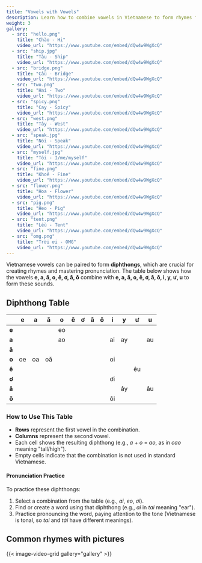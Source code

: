 ```yaml
---
title: "Vowels with Vowels"
description: Learn how to combine vowels in Vietnamese to form rhymes for better pronunciation and understanding.
weight: 3
gallery:
  - src: "hello.png"
    title: "Chào - Hi"
    video_url: "https://www.youtube.com/embed/dQw4w9WgXcQ"
  - src: "ship.jpg"
    title: "Tàu - Ship"
    video_url: "https://www.youtube.com/embed/dQw4w9WgXcQ"
  - src: "bridge.png"
    title: "Cầu - Bridge"
    video_url: "https://www.youtube.com/embed/dQw4w9WgXcQ"
  - src: "two.png"
    title: "Hai - Two"
    video_url: "https://www.youtube.com/embed/dQw4w9WgXcQ"
  - src: "spicy.png"
    title: "Cay - Spicy"
    video_url: "https://www.youtube.com/embed/dQw4w9WgXcQ"
  - src: "west.png"
    title: "Tây - West"
    video_url: "https://www.youtube.com/embed/dQw4w9WgXcQ"
  - src: "speak.jpg"
    title: "Nói - Speak"
    video_url: "https://www.youtube.com/embed/dQw4w9WgXcQ"
  - src: "myself.jpg"
    title: "Tôi - I/me/myself"
    video_url: "https://www.youtube.com/embed/dQw4w9WgXcQ"
  - src: "fine.png"
    title: "Khoẻ - Fine"
    video_url: "https://www.youtube.com/embed/dQw4w9WgXcQ"
  - src: "flower.png"
    title: "Hoa - Flower"
    video_url: "https://www.youtube.com/embed/dQw4w9WgXcQ"
  - src: "pig.png"
    title: "Heo - Pig"
    video_url: "https://www.youtube.com/embed/dQw4w9WgXcQ"
  - src: "tent.png"
    title: "Lều - Tent"
    video_url: "https://www.youtube.com/embed/dQw4w9WgXcQ"
  - src: "omg.png"
    title: "Trời ơi - OMG"
    video_url: "https://www.youtube.com/embed/dQw4w9WgXcQ"
---
```


Vietnamese vowels can be paired to form **diphthongs**, which are crucial for creating rhymes and mastering pronunciation. The table below shows how the vowels **e, a, ă, o, ê, ơ, â, ô** combine with **e, a, ă, o, ê, ơ, â, ô, i, y, ư, u** to form these sounds.

## Diphthong Table

|     | e   | a   | ă   | o   | ê   | ơ   | â   | ô   | i   | y   | ư   | u   |
|-----|-----|-----|-----|-----|-----|-----|-----|-----|-----|-----|-----|-----|
| **e** |     |     |     | eo  |     |     |     |     |     |     |     |     |
| **a** |     |     |     | ao  |     |     |     |     | ai  | ay  |     | au  |
| **ă** |     |     |     |     |     |     |     |     |     |     |     |     |
| **o** | oe  | oa  | oă  |     |     |     |     |     | oi  |     |     |     |
| **ê** |     |     |     |     |     |     |     |     |     |     | êu  |     |
| **ơ** |     |     |     |     |     |     |     |     | ơi  |     |     |     |
| **â** |     |     |     |     |     |     |     |     |     | ây  |     | âu  |
| **ô** |     |     |     |     |     |     |     |     | ôi  |     |     |     |

### How to Use This Table

- **Rows** represent the first vowel in the combination.
- **Columns** represent the second vowel.
- Each cell shows the resulting diphthong (e.g., *a* + *o* = *ao*, as in *cao* meaning "tall/high").
- Empty cells indicate that the combination is not used in standard Vietnamese.

#### Pronunciation Practice

To practice these diphthongs:
1. Select a combination from the table (e.g., *ai*, *eo*, *ơi*).
2. Find or create a word using that diphthong (e.g., *ai* in *tai* meaning "ear").
3. Practice pronouncing the word, paying attention to the tone (Vietnamese is tonal, so *tai* and *tài* have different meanings).

## Common rhymes with pictures

{{< image-video-grid gallery="gallery" >}}